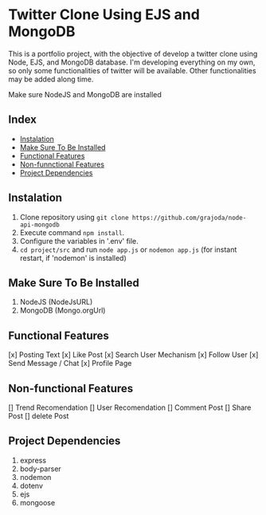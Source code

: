 # Twitter Clone Using EJS and MongoDB

This is a portfolio project, with the objective of develop a twitter clone using Node, EJS, and MongoDB database. I'm developing everything on my own, so only some functionalities of twitter will be available. Other functionalities may be added along time. 

Make sure NodeJS and MongoDB are installed

## Index
- [Instalation](#instalation)
- [Make Sure To Be Installed](#make-sure-to-be-installed)
- [Functional Features](#functional-features)
- [Non-funnctional Features](#non-functional-features)
- [Project Dependencies](#project-dependencies)


## Instalation
1. Clone repository using `git clone https://github.com/grajoda/node-api-mongodb`
2. Execute command `npm install`.
3. Configure the variables in '.env' file.
4. `cd project/src` and run `node app.js` or `nodemon app.js` (for instant restart, if 'nodemon' is installed)

## Make Sure To Be Installed
1. NodeJS (NodeJsURL)
2. MongoDB (Mongo.orgUrl)

## Functional Features
[x] Posting Text
[x] Like Post
[x] Search User Mechanism
[x] Follow User
[x] Send Message / Chat
[x] Profile Page

## Non-functional Features
[] Trend Recomendation
[] User Recomendation
[] Comment Post
[] Share Post 
[] delete Post

## Project Dependencies
1. express
2. body-parser
3. nodemon
4. dotenv 
5. ejs
6. mongoose
